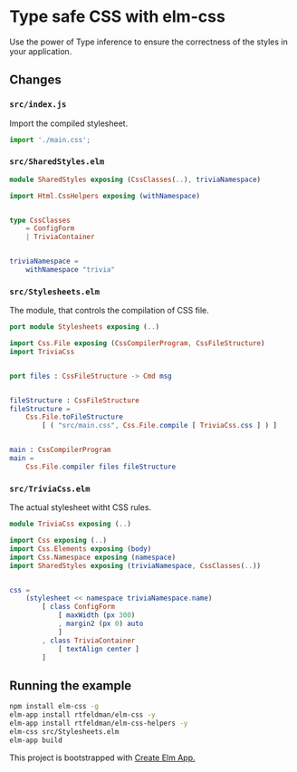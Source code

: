 # Type safe CSS with elm-css

Use the power of Type inference to ensure the correctness of the styles in your application.

## Changes

### `src/index.js`

Import the compiled stylesheet.

```js
import './main.css';
```

###  `src/SharedStyles.elm`

```elm
module SharedStyles exposing (CssClasses(..), triviaNamespace)

import Html.CssHelpers exposing (withNamespace)


type CssClasses
    = ConfigForm
    | TriviaContainer


triviaNamespace =
    withNamespace "trivia"
```

### `src/Stylesheets.elm`

The module, that controls the compilation of CSS file.

```elm
port module Stylesheets exposing (..)

import Css.File exposing (CssCompilerProgram, CssFileStructure)
import TriviaCss


port files : CssFileStructure -> Cmd msg


fileStructure : CssFileStructure
fileStructure =
    Css.File.toFileStructure
        [ ( "src/main.css", Css.File.compile [ TriviaCss.css ] ) ]


main : CssCompilerProgram
main =
    Css.File.compiler files fileStructure
```

### `src/TriviaCss.elm`

The actual stylesheet witht CSS rules.

```elm
module TriviaCss exposing (..)

import Css exposing (..)
import Css.Elements exposing (body)
import Css.Namespace exposing (namespace)
import SharedStyles exposing (triviaNamespace, CssClasses(..))


css =
    (stylesheet << namespace triviaNamespace.name)
        [ class ConfigForm
            [ maxWidth (px 300)
            , margin2 (px 0) auto
            ]
        , class TriviaContainer
            [ textAlign center ]
        ]

```

## Running the example

```bash
npm install elm-css -g
elm-app install rtfeldman/elm-css -y
elm-app install rtfeldman/elm-css-helpers -y
elm-css src/Stylesheets.elm
elm-app build
```

This project is bootstrapped with [Create Elm App.](https://github.com/halfzebra/create-elm-app)
